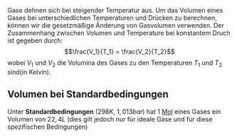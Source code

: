 Gase dehnen sich bei steigender Temperatur aus. Um das Volumen eines Gases bei unterschiedlichen Temperaturen und Drücken zu berechnen, können wir die gesetzmäßige Änderung von Gasvolumen verwenden. Der Zusammenhang zwischen Volumen und Temperature bei konstantem Druch ist gegeben durch:
$$\frac{V_1}{T_1} = \frac{V_2}{T_2}$$
wobei $V_1$ und $V_2$ die Volumina des Gases zu den Temperaturen $T_1$ und $T_2$ sind(in Kelvin).

## Volumen bei Standardbedingungen
Unter __Standardbedingungen__ ($298K$, $1,013bar$)  hat $1$ [Mol](Mol.md) eines Gases ein Volumen von $22,4L$ (dies gilt jedoch nur für ideale Gase und für diese spezifischen Bedingungen)



